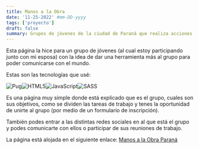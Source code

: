 ```yaml
---
title: Manos a la Obra
date: '11-25-2022' #mm-DD-yyyy
tags: ['proyecto']
draft: false
summary: Grupos de jóvenes de la ciudad de Paraná que realiza acciones humanitarias en distintos barrios de la ciudad.
---
```


Esta página la hice para un grupo de jóvenes (al cual estoy participando junto con mi esposa) con la idea de dar una herramienta más al grupo para poder comunicarse con el mundo.

Estas son las tecnologías que usé:

![Pug](https://img.shields.io/badge/Pug-FFF?style=for-the-badge&logo=pug&logoColor=A86454)![HTML5](https://img.shields.io/badge/html5-%23E34F26.svg?style=for-the-badge&logo=html5&logoColor=white)![JavaScript](https://img.shields.io/badge/javascript-%23323330.svg?style=for-the-badge&logo=javascript&logoColor=%23F7DF1E)![SASS](https://img.shields.io/badge/SASS-hotpink.svg?style=for-the-badge&logo=SASS&logoColor=white)

Es una página muy simple donde está explicado que es el grupo, cuales son sus objetivos, como se dividen las tareas de trabajo y tenes la oportunidad de unirte al grupo (por medio de un formulario de inscripción).

También podes entrar a las distintas redes sociales en al que está el grupo y podes comunicarte con ellos o participar de sus reuniones de trabajo.

La página está alojada en el siguiente enlace: [Manos a la Obra Paraná](https://manosparana.com.ar/)
